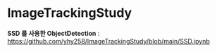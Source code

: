 # ImageTrackingStudy
  
**SSD 를 사용한 ObjectDetection** : https://github.com/yhy258/ImageTrackingStudy/blob/main/SSD.ipynb  
